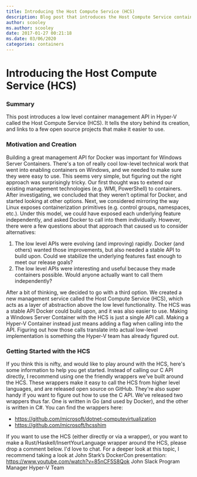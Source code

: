 ```yaml
---
title: Introducing the Host Compute Service (HCS)
description: Blog post that introduces the Host Compute Service container management API and describes its creation and open source projects.
author: scooley
ms.author: scooley
date: 2017-01-27 00:21:18
ms.date: 03/06/2020
categories: containers
---
```


# Introducing the Host Compute Service (HCS)

### Summary

This post introduces a low level container management API in Hyper-V called the Host Compute Service (HCS). It tells the story behind its creation, and links to a few open source projects that make it easier to use.

### Motivation and Creation

Building a great management API for Docker was important for Windows Server Containers. There's a ton of really cool low-level technical work that went into enabling containers on Windows, and we needed to make sure they were easy to use. This seems very simple, but figuring out the right approach was surprisingly tricky. Our first thought was to extend our existing management technologies (e.g. WMI, PowerShell) to containers. After investigating, we concluded that they weren’t optimal for Docker, and started looking at other options. Next, we considered mirroring the way Linux exposes containerization primitives (e.g. control groups, namespaces, etc.). Under this model, we could have exposed each underlying feature independently, and asked Docker to call into them individually. However, there were a few questions about that approach that caused us to consider alternatives: 

  1. The low level APIs were evolving (and improving) rapidly. Docker (and others) wanted those improvements, but also needed a stable API to build upon. Could we stabilize the underlying features fast enough to meet our release goals?
  2. The low level APIs were interesting and useful because they made containers possible. Would anyone actually want to call them independently?

After a bit of thinking, we decided to go with a third option. We created a new management service called the Host Compute Service (HCS), which acts as a layer of abstraction above the low level functionality. The HCS was a stable API Docker could build upon, and it was also easier to use. Making a Windows Server Container with the HCS is just a single API call. Making a Hyper-V Container instead just means adding a flag when calling into the API. Figuring out how those calls translate into actual low-level implementation is something the Hyper-V team has already figured out. 

<!--[![linux-arch](https://msdnshared.blob.core.windows.net/media/2017/01/Linux-Arch-1024x698.png)](https://msdnshared.blob.core.windows.net/media/2017/01/Linux-Arch.png) [![windows-arch](https://msdnshared.blob.core.windows.net/media/2017/01/Windows-Arch2-1024x718.png)](https://msdnshared.blob.core.windows.net/media/2017/01/Windows-Arch2.png)-->

### Getting Started with the HCS

If you think this is nifty, and would like to play around with the HCS, here's some information to help you get started. Instead of calling our C API directly, I recommend using one the friendly wrappers we've built around the HCS. These wrappers make it easy to call the HCS from higher level languages, and are released open source on GitHub. They're also super handy if you want to figure out how to use the C API. We've released two wrappers thus far. One is written in Go (and used by Docker), and the other is written in C#. You can find the wrappers here: 

  * <https://github.com/microsoft/dotnet-computevirtualization>
  * <https://github.com/microsoft/hcsshim>

If you want to use the HCS (either directly or via a wrapper), or you want to make a Rust/Haskell/InsertYourLanguage wrapper around the HCS, please drop a comment below. I'd love to chat. For a deeper look at this topic, I recommend taking a look at John Stark’s DockerCon presentation: <https://www.youtube.com/watch?v=85nCF5S8Qok> John Slack Program Manager Hyper-V Team
